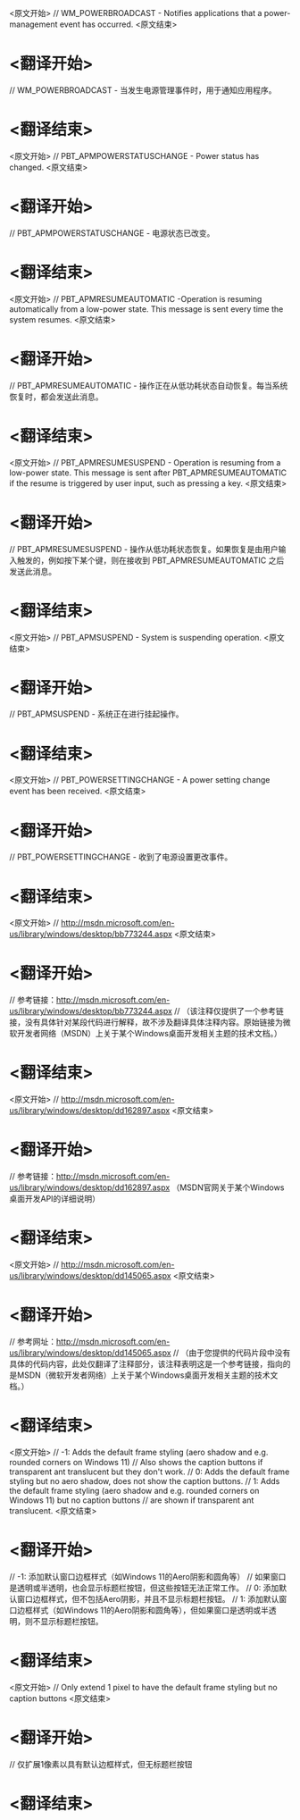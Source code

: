 
<原文开始>
// WM_POWERBROADCAST - Notifies applications that a power-management event has occurred.
<原文结束>

# <翻译开始>
// WM_POWERBROADCAST - 当发生电源管理事件时，用于通知应用程序。
# <翻译结束>


<原文开始>
// PBT_APMPOWERSTATUSCHANGE - Power status has changed.
<原文结束>

# <翻译开始>
// PBT_APMPOWERSTATUSCHANGE - 电源状态已改变。
# <翻译结束>


<原文开始>
// PBT_APMRESUMEAUTOMATIC -Operation is resuming automatically from a low-power state. This message is sent every time the system resumes.
<原文结束>

# <翻译开始>
// PBT_APMRESUMEAUTOMATIC - 操作正在从低功耗状态自动恢复。每当系统恢复时，都会发送此消息。
# <翻译结束>


<原文开始>
// PBT_APMRESUMESUSPEND - Operation is resuming from a low-power state. This message is sent after PBT_APMRESUMEAUTOMATIC if the resume is triggered by user input, such as pressing a key.
<原文结束>

# <翻译开始>
// PBT_APMRESUMESUSPEND - 操作从低功耗状态恢复。如果恢复是由用户输入触发的，例如按下某个键，则在接收到 PBT_APMRESUMEAUTOMATIC 之后发送此消息。
# <翻译结束>


<原文开始>
// PBT_APMSUSPEND - System is suspending operation.
<原文结束>

# <翻译开始>
// PBT_APMSUSPEND - 系统正在进行挂起操作。
# <翻译结束>


<原文开始>
// PBT_POWERSETTINGCHANGE - A power setting change event has been received.
<原文结束>

# <翻译开始>
// PBT_POWERSETTINGCHANGE - 收到了电源设置更改事件。
# <翻译结束>


<原文开始>
// http://msdn.microsoft.com/en-us/library/windows/desktop/bb773244.aspx
<原文结束>

# <翻译开始>
// 参考链接：http://msdn.microsoft.com/en-us/library/windows/desktop/bb773244.aspx
// （该注释仅提供了一个参考链接，没有具体针对某段代码进行解释，故不涉及翻译具体注释内容。原始链接为微软开发者网络（MSDN）上关于某个Windows桌面开发相关主题的技术文档。）
# <翻译结束>


<原文开始>
// http://msdn.microsoft.com/en-us/library/windows/desktop/dd162897.aspx
<原文结束>

# <翻译开始>
// 参考链接：http://msdn.microsoft.com/en-us/library/windows/desktop/dd162897.aspx （MSDN官网关于某个Windows桌面开发API的详细说明）
# <翻译结束>


<原文开始>
// http://msdn.microsoft.com/en-us/library/windows/desktop/dd145065.aspx
<原文结束>

# <翻译开始>
// 参考网址：http://msdn.microsoft.com/en-us/library/windows/desktop/dd145065.aspx
// （由于您提供的代码片段中没有具体的代码内容，此处仅翻译了注释部分，该注释表明这是一个参考链接，指向的是MSDN（微软开发者网络）上关于某个Windows桌面开发相关主题的技术文档。）
# <翻译结束>


<原文开始>
	// -1: Adds the default frame styling (aero shadow and e.g. rounded corners on Windows 11)
	//     Also shows the caption buttons if transparent ant translucent but they don't work.
	//  0: Adds the default frame styling but no aero shadow, does not show the caption buttons.
	//  1: Adds the default frame styling (aero shadow and e.g. rounded corners on Windows 11) but no caption buttons
	//     are shown if transparent ant translucent.
<原文结束>

# <翻译开始>
// -1: 添加默认窗口边框样式（如Windows 11的Aero阴影和圆角等）
//     如果窗口是透明或半透明，也会显示标题栏按钮，但这些按钮无法正常工作。
//  0: 添加默认窗口边框样式，但不包括Aero阴影，并且不显示标题栏按钮。
//  1: 添加默认窗口边框样式（如Windows 11的Aero阴影和圆角等），但如果窗口是透明或半透明，则不显示标题栏按钮。
# <翻译结束>


<原文开始>
// Only extend 1 pixel to have the default frame styling but no caption buttons
<原文结束>

# <翻译开始>
// 仅扩展1像素以具有默认边框样式，但无标题栏按钮
# <翻译结束>

